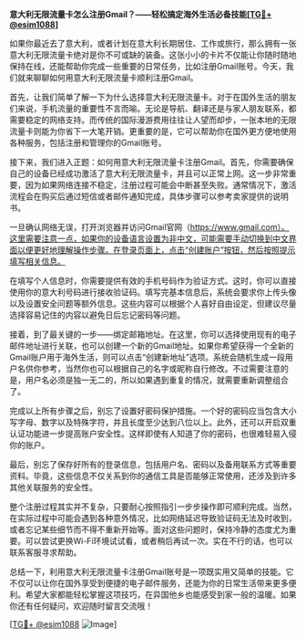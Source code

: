 **意大利无限流量卡怎么注册Gmail？——轻松搞定海外生活必备技能[[TG💪+ @esim1088](https://t.me/s/esim1088)]**

如果你最近去了意大利，或者计划在意大利长期居住、工作或旅行，那么拥有一张意大利无限流量卡绝对是你不可或缺的装备。这张小小的卡片不仅能让你随时随地保持在线，还能帮助你完成一些重要的日常任务，比如注册Gmail账号。今天，我们就来聊聊如何用意大利无限流量卡顺利注册Gmail。

首先，让我们简单了解一下为什么选择意大利无限流量卡。对于在国外生活的朋友们来说，手机流量的重要性不言而喻。无论是导航、翻译还是与家人朋友联系，都需要稳定的网络支持。而传统的国际漫游费用往往让人望而却步，一张本地的无限流量卡则能为你省下一大笔开销。更重要的是，它可以帮助你在国外更方便地使用各种服务，包括注册和管理你的Gmail账号。

接下来，我们进入正题：如何用意大利无限流量卡注册Gmail。首先，你需要确保自己的设备已经成功激活了意大利无限流量卡，并且可以正常上网。这一步非常重要，因为如果网络连接不稳定，注册过程可能会中断甚至失败。通常情况下，激活流程会在购买后通过短信或者邮件通知完成，具体步骤可以参考卖家提供的说明书。

一旦确认网络无误，打开浏览器并访问Gmail官网（https://www.gmail.com）。这里需要注意一点，如果你的设备语言设置为非中文，可能需要手动切换到中文界面以便更好地理解操作步骤。在登录页面上，点击“创建账户”按钮，然后按照提示填写相关信息。

在填写个人信息时，你需要提供有效的手机号码作为验证方式。这时，你可以直接使用你的意大利号码进行接收验证码。填写完基本信息后，系统会要求你上传头像以及设置安全问题等额外信息。这些内容可以根据个人喜好自由设定，但建议尽量选择容易记住的内容以避免日后忘记密码等问题。

接着，到了最关键的一步——绑定邮箱地址。在这里，你可以选择使用现有的电子邮件地址进行关联，也可以创建一个新的Gmail地址。如果你希望获得一个全新的Gmail账户用于海外生活，则可以点击“创建新地址”选项。系统会随机生成一段用户名供你参考，当然你也可以根据自己的名字或昵称自行修改。不过需要注意的是，用户名必须是独一无二的，所以如果遇到重复的情况，就需要重新调整组合了。

完成以上所有步骤之后，别忘了设置好密码保护措施。一个好的密码应当包含大小写字母、数字以及特殊字符，并且长度至少达到八位以上。此外，还可以开启双重认证功能进一步提高账户安全性。这样即使有人知道了你的密码，也很难轻易入侵你的账户。

最后，别忘了保存好所有的登录信息，包括用户名、密码以及备用联系方式等重要资料。毕竟，这些信息不仅关系到你的通信工具是否能够正常使用，还涉及到许多其他关联服务的安全性。

整个注册过程其实并不复杂，只要耐心按照指引一步步操作即可顺利完成。当然，在实际过程中可能会遇到各种意外情况，比如网络延迟导致验证码无法及时收到，或者忘记某些细节而不得不重新开始等。面对这些问题时，保持冷静的态度尤为重要。可以尝试更换Wi-Fi环境试试看，或者稍后再试一次。实在不行的话，也可以联系客服寻求帮助。

总结一下，利用意大利无限流量卡注册Gmail账号是一项既实用又简单的技能。它不仅可以让你在国外享受到便捷的电子邮件服务，还能为你的日常生活带来更多便利。希望大家都能轻松掌握这项技巧，在异国他乡也能感受到家一般的温暖。如果你还有任何疑问，欢迎随时留言交流哦！

[[TG💪+ @esim1088](https://t.me/s/esim1088) ![Image](https://i.postimg.cc/4NQfJmqS/Snipaste-2025-05-13-00-14-12.png)]